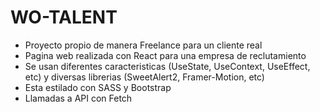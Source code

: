 # WO-TALENT

- Proyecto propio de manera Freelance para un cliente real
- Pagina web realizada con React para una empresa de reclutamiento
- Se usan diferentes caracteristicas (UseState, UseContext, UseEffect, etc) y diversas librerias (SweetAlert2, Framer-Motion, etc)
- Esta estilado con SASS y Bootstrap
- Llamadas a API con Fetch
